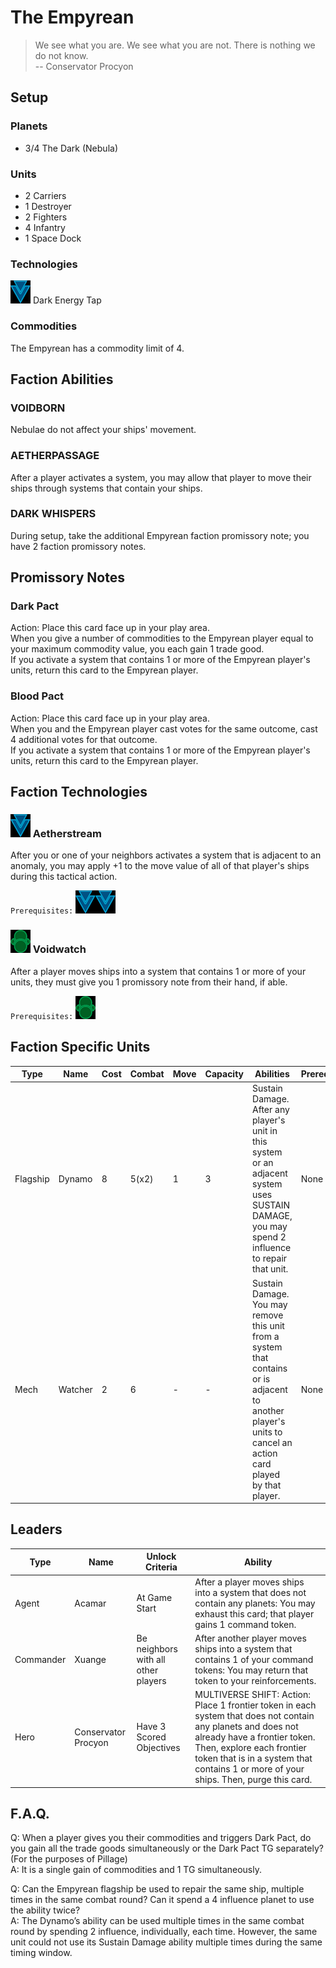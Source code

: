 # The Empyrean
> We see what you are. We see what you are not. There is nothing we do not know.   
-- Conservator Procyon

## Setup
### Planets
* 3/4 The Dark (Nebula) 

### Units
* 2 Carriers
* 1 Destroyer
* 2 Fighters
* 4 Infantry
* 1 Space Dock

### Technologies
![Blue Tech](../images/tech_blue_small.bmp) Dark Energy Tap  

### Commodities
The Empyrean has a commodity limit of 4.

## Faction Abilities
### VOIDBORN 
Nebulae do not affect your ships' movement.

### AETHERPASSAGE  
After a player activates a system, you may allow that player to move their ships through systems that contain your ships.

### DARK WHISPERS 
During setup, take the additional Empyrean faction promissory note; you have 2 faction promissory notes.

## Promissory Notes
### Dark Pact
Action: Place this card face up in your play area.  
When you give a number of commodities to the Empyrean player equal to your maximum commodity value, you each gain 1 trade good.  
If you activate a system that contains 1 or more of the Empyrean player's units, return this card to the Empyrean player.

### Blood Pact
Action: Place this card face up in your play area.  
When you and the Empyrean player cast votes for the same outcome, cast 4 additional votes for that outcome.  
If you activate a system that contains 1 or more of the Empyrean player's units, return this card to the Empyrean player.

## Faction Technologies
### ![Blue Tech](../images/tech_blue_small.bmp) Aetherstream  
After you or one of your neighbors activates a system that is adjacent to an anomaly, you may apply +1 to the move value of all of that player's ships during this tactical action. 

`Prerequisites:` ![Blue Tech](../images/tech_blue_small.bmp)![Blue Tech](../images/tech_blue_small.bmp)

### ![Green Tech](../images/tech_green_small.bmp) Voidwatch  
After a player moves ships into a system that contains 1 or more of your units, they must give you 1 promissory note from their hand, if able.

`Prerequisites:` ![Green Tech](../images/tech_green_small.bmp)

## Faction Specific Units
|Type|Name|Cost|Combat|Move|Capacity|Abilities|Prerequisites|
|-|-|-|-|-|-|-|-|
|Flagship|Dynamo|8|5(x2)|1|3|Sustain Damage. After any player's unit in this system or an adjacent system uses SUSTAIN DAMAGE, you may spend 2 influence to repair that unit.|None|
|Mech|Watcher|2|6|-|-|Sustain Damage. You may remove this unit from a system that contains or is adjacent to another player's units to cancel an action card played by that player.|None|

## Leaders

|Type|Name|Unlock Criteria|Ability|
|-|-|-|-|
|Agent|Acamar|At Game Start|After a player moves ships into a system that does not contain any planets: You may exhaust this card; that player gains 1 command token.|
|Commander|Xuange|Be neighbors with all other players|After another player moves ships into a system that contains 1 of your command tokens: You may return that token to your reinforcements.|
|Hero|Conservator Procyon|Have 3 Scored Objectives|MULTIVERSE SHIFT: Action: Place 1 frontier token in each system that does not contain any planets and does not already have a frontier token. Then, explore each frontier token that is in a system that contains 1 or more of your ships. Then, purge this card.|

## F.A.Q.
Q: When a player gives you their commodities and triggers Dark Pact, do you gain all the trade goods simultaneously or the Dark Pact TG separately? (For the purposes of Pillage)  
A: It is a single gain of commodities and 1 TG simultaneously.

Q: Can the Empyrean flagship be used to repair the same ship, multiple times in the same combat round? Can it spend a 4 influence planet to use the ability twice?  
A: The Dynamo’s ability can be used multiple times in the same combat round by spending 2 influence, individually, each time. However, the same unit could not use its Sustain Damage ability multiple times during the same timing window.
